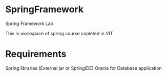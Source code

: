 SpringFramework
===============

Spring Framework Lab

This is workspace of spring course copleted in VIT

Requirements
============
Spring libraries (External jar or SpringIDE)
Oracle for Database application
